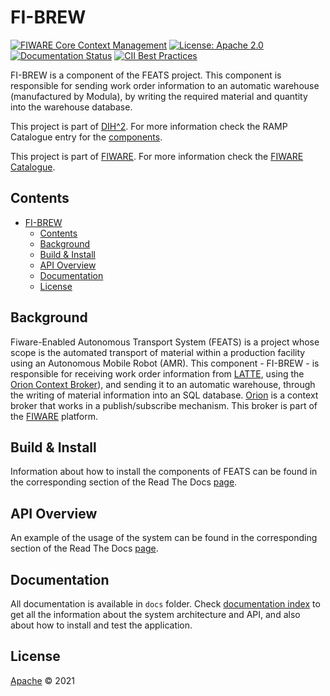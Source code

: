 # FI-BREW

[![FIWARE Core Context Management]( https://img.shields.io/badge/FIWARE-IoT_Agent-45d3dd.svg)](https://www.fiware.org/developers/catalogue/)
[![License: Apache 2.0](https://img.shields.io/badge/License-Apache%202.0-green)](https://opensource.org/licenses/MIT)
[![Documentation Status](https://readthedocs.org/projects/feats/badge/?version=latest)](https://fi-brew-dih2.readthedocs.io/en/latest/?badge=latest)
 [![CII Best Practices](https://bestpractices.coreinfrastructure.org/projects/4844/badge)](https://bestpractices.coreinfrastructure.org/projects/4844)

FI-BREW is a component of the FEATS project.
This component is responsible for sending work order information to an automatic warehouse (manufactured by Modula), by writing the required material and quantity into the warehouse database.

This project is part of [DIH^2](http://www.dih-squared.eu/). For more information check the RAMP Catalogue entry for the
[components](https://github.com/ramp-eu).

This project is part of [FIWARE](https://www.fiware.org/). For more information check the [FIWARE Catalogue](https://github.com/Fiware/catalogue/).

## Contents

- [FI-BREW](#fi-brew)
  - [Contents](#contents)
  - [Background](#background)
  - [Build & Install](#build--install)
  - [API Overview](#api-overview)
  - [Documentation](#documentation)
  - [License](#license)

## Background
Fiware-Enabled Autonomous Transport System (FEATS) is a project whose scope is the automated  transport of material within a production facility using an Autonomous Mobile Robot (AMR). This component - FI-BREW - is responsible for receiving work order information from [LATTE](https://github.com/Dalma-Systems/latte), using the [Orion Context Broker](https://fiware-orion.readthedocs.io/en/master/)), and sending it to an automatic warehouse, through the writing of material information into an SQL database. 
[Orion](https://fiware-orion.readthedocs.io/en/master/) is a context broker that works in a publish/subscribe mechanism. This broker is part of the [FIWARE](https://www.fiware.org/) platform.

## Build & Install
Information about how to install the components of FEATS can be found in the corresponding section of the Read The Docs [page](https://fi-brew-dih2.readthedocs.io/en/latest/).

## API Overview
An example of the usage of the system can be found in the corresponding section of the Read The Docs [page](https://fi-brew-dih2.readthedocs.io/en/latest/).

## Documentation
All documentation is available in `docs` folder. Check [documentation index](docs/index.md) to get all the information about the system architecture and API, and also about how to install and test the application.

## License
[Apache](LICENSE) © 2021